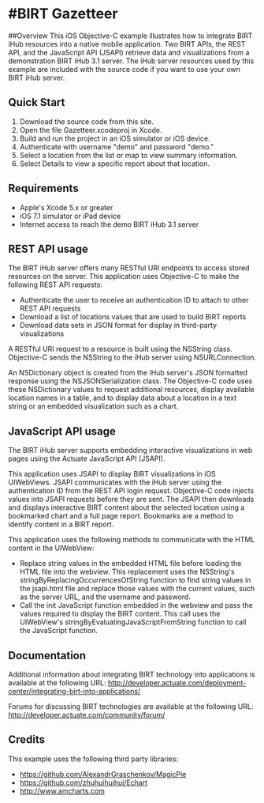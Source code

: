 #BIRT Gazetteer
==============

##Overview
This iOS Objective-C example illustrates how to integrate BIRT iHub resources into a native mobile application. Two BIRT APIs, the REST API, and the JavaScript API (JSAPI) retrieve data and visualizations from a demonstration BIRT iHub 3.1 server. The iHub server resources used by this example are included with the source code if you want to use your own BIRT iHub server.

## Quick Start
1. Download the source code from this site.
2. Open the file Gazetteer.xcodeproj in Xcode.
3. Build and run the project in an iOS simulator or iOS device.
4. Authenticate with username "demo" and password "demo."
5. Select a location from the list or map to view summary information.
6. Select Details to view a specific report about that location.

## Requirements
* Apple's Xcode 5.x or greater
* iOS 7.1 simulator or iPad device
* Internet access to reach the demo BIRT iHub 3.1 server

## REST API usage
The BIRT iHub server offers many RESTful URI endpoints to access stored resources on the server. This application uses Objective-C to make the following REST API requests:
* Authenticate the user to receive an authentication ID to attach to other REST API requests
* Download a list of locations values that are used to build BIRT reports
* Download data sets in JSON format for display in third-party visualizations

A RESTful URI request to a resource is built using the NSString class. Objective-C sends the NSString to the iHub server using NSURLConnection. 

An NSDictionary object is created from the iHub server's JSON formatted response using the NSJSONSerialization class. The Objective-C code uses these NSDictionary values to request additional resources, display available location names in a table, and to display data about a location in a text string or an embedded visualization such as a chart.

## JavaScript API usage
The BIRT iHub server supports embedding interactive visualizations in web pages using the Actuate JavaScript API (JSAPI).

This application uses JSAPI to display BIRT visualizations in iOS UIWebViews. JSAPI communicates with the iHub server using the authentication ID from the REST API login request. Objective-C code injects values into JSAPI requests before they are sent. The JSAPI then downloads and displays interactive BIRT content about the selected location using a bookmarked chart and a full page report. Bookmarks are a method to identify content in a BIRT report.

This application uses the following methods to communicate with the HTML content in the UIWebView:
* Replace string values in the embedded HTML file before loading the HTML file into the webview. This replacement uses the NSString's stringByReplacingOccurrencesOfString function to find string values in the jsapi.html file and replace those values with the current values, such as the server URL, and the username and password.
* Call the init JavaScript function embedded in the webview and pass the values required to display the BIRT content. This call uses the UIWebView's stringByEvaluatingJavaScriptFromString function to call the JavaScript function.

## Documentation
Additional information about integrating BIRT technology into applications is available at the following URL:
http://developer.actuate.com/deployment-center/integrating-birt-into-applications/

Forums for discussing BIRT technologies are available at the following URL:
http://developer.actuate.com/community/forum/

## Credits
This example uses the following third party libraries:
* https://github.com/AlexandrGraschenkov/MagicPie
* https://github.com/zhuhuihuihui/Echart
* http://www.amcharts.com